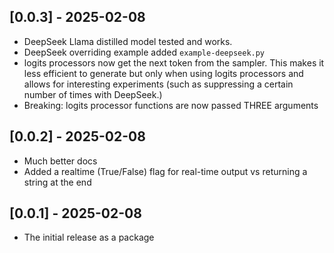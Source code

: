 ## [0.0.3] - 2025-02-08

- DeepSeek Llama distilled model tested and works.
- DeepSeek </think> overriding example added `example-deepseek.py`
- logits processors now get the next token from the sampler. This makes it less efficient to generate but only when using logits processors and allows for interesting experiments (such as suppressing </think> a certain number of times with DeepSeek.)
- Breaking: logits processor functions are now passed THREE arguments

## [0.0.2] - 2025-02-08

- Much better docs
- Added a realtime (True/False) flag for real-time output vs returning a string at the end

## [0.0.1] - 2025-02-08

- The initial release as a package
